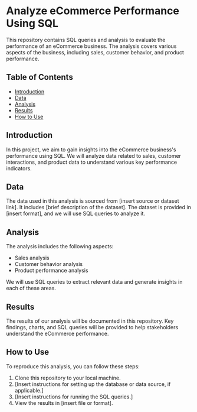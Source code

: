 # Analyze eCommerce Performance Using SQL

This repository contains SQL queries and analysis to evaluate the performance of an eCommerce business. The analysis covers various aspects of the business, including sales, customer behavior, and product performance.

## Table of Contents

- [Introduction](#introduction)
- [Data](#data)
- [Analysis](#analysis)
- [Results](#results)
- [How to Use](#how-to-use)

## Introduction

In this project, we aim to gain insights into the eCommerce business's performance using SQL. We will analyze data related to sales, customer interactions, and product data to understand various key performance indicators.

## Data

The data used in this analysis is sourced from [insert source or dataset link]. It includes [brief description of the dataset]. The dataset is provided in [insert format], and we will use SQL queries to analyze it.

## Analysis

The analysis includes the following aspects:
- Sales analysis
- Customer behavior analysis
- Product performance analysis

We will use SQL queries to extract relevant data and generate insights in each of these areas.

## Results

The results of our analysis will be documented in this repository. Key findings, charts, and SQL queries will be provided to help stakeholders understand the eCommerce performance.

## How to Use

To reproduce this analysis, you can follow these steps:
1. Clone this repository to your local machine.
2. [Insert instructions for setting up the database or data source, if applicable.]
3. [Insert instructions for running the SQL queries.]
4. View the results in [insert file or format].

